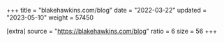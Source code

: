 +++
title = "blakehawkins.com/blog"
date = "2022-03-22"
updated = "2023-05-10"
weight = 57450

[extra]
source = "https://blakehawkins.com/blog"
ratio = 6
size = 56
+++

